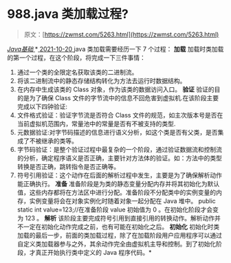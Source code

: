 <!--yml
category: 未分类
date: 0001-01-01 00:00:00
-->

# 988.java 类加载过程?

> 原文：[https://zwmst.com/5263.html](https://zwmst.com/5263.html)

   [ *Java基础* ](https://zwmst.com/java%e5%9f%ba%e7%a1%80)*[ <time datetime="2021-10-21T00:52:32+08:00"> 2021-10-20 </time> ](https://zwmst.com/5263.html)  java 类加载需要经历一下 7 个过程：
**加载**
加载时类加载的第一个过程，在这个阶段，将完成一下三件事情：

1.  通过一个类的全限定名获取该类的二进制流。
2.  将该二进制流中的静态存储结构转化为方法去运行时数据结构。
3.  在内存中生成该类的 Class 对象，作为该类的数据访问入口。
    **验证**
    验证的目的是为了确保 Class 文件的字节流中的信息不回危害到虚拟机.在该阶段主要完成以下四钟验证:
4.  文件格式验证：验证字节流是否符合 Class 文件的规范，如主次版本号是否在当前虚拟机范围内，常量池中的常量是否有不被支持的类型.
5.  元数据验证:对字节码描述的信息进行语义分析，如这个类是否有父类，是否集成了不被继承的类等。
6.  字节码验证：是整个验证过程中最复杂的一个阶段，通过验证数据流和控制流的分析，确定程序语义是否正确，主要针对方法体的验证。如：方法中的类型转换是否正确，跳转指令是否正确等。
7.  符号引用验证：这个动作在后面的解析过程中发生，主要是为了确保解析动作能正确执行。
    **准备**
    准备阶段是为类的静态变量分配内存并将其初始化为默认值，这些内存都将在方法区中进行分配。准备阶段不分配类中的实例变量的内存，实例变量将会在对象实例化时随着对象一起分配在 Java 堆中。
    public static int value=123;//在准备阶段 value 初始值为 0 。在初始化阶段才会变为 123 。
    **解析**
    该阶段主要完成符号引用到直接引用的转换动作。解析动作并不一定在初始化动作完成之前，也有可能在初始化之后。
    **初始化**
    初始化时类加载的最后一步，前面的类加载过程，除了在加载阶段用户应用程序可以通过自定义类加载器参与之外，其余动作完全由虚拟机主导和控制。到了初始化阶段，才真正开始执行类中定义的 Java 程序代码。*